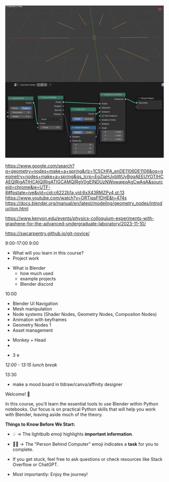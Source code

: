 ![alt text](<Pasted image 20250624222044.png>)

https://www.google.com/search?q=geometry+nodes+make+a+spring&rlz=1C5CHFA_enDE1106DE1106&oq=geometry+nodes+make+a+spring&gs_lcrp=EgZjaHJvbWUyBggAEEUYOTIHCAEQIRigATIHCAIQIRigATIGCAMQIRgV0gEINDUzNWowajeoAgCwAgA&sourceid=chrome&ie=UTF-8#fpstate=ive&vld=cid:c6222b1a,vid:6xX43RMZPy4,st:13
https://www.youtube.com/watch?v=ORTiqsFfDHE&t=474s
https://docs.blender.org/manual/en/latest/modeling/geometry_nodes/introduction.html


https://www.kenyon.edu/events/physics-colloquium-experiments-with-graphene-for-the-advanced-undergraduate-laboratory/2023-11-10/

https://swcarpentry.github.io/git-novice/



9:00-17:00
9:00

* What will you learn in this course?
* Project work
- What is Blender
	- how much used
	- example projects
	- Blender discord

10:00

- Blender UI Navigation
- Mesh manipulation
- Node systems (Shader Nodes, Geometry Nodes, Compositon Nodes)
- Animation with keyframes
- Geometry Nodes 1
- Asset management
*  Monkey + Head
* 
- 3 e

*12:00 - 13:15 lunch break*

13:30
* make a mood board in tldraw/canva/affinity designer


Welcome! 👋

In this course, you'll learn the essential tools to use Blender within Python notebooks.
Our focus is on practical Python skills that will help you work with Blender, leaving aside much of the theory.

  
**Things to Know Before We Start:**
* 💡 -> The lightbulb emoji highlights **important information**.
* 🧑‍💻 -> The "Person Behind Computer" emoji indicates a **task** for you to complete.

* If you get stuck, feel free to ask questions or check resources like Stack Overflow or ChatGPT.

* Most importantly: Enjoy the journey!